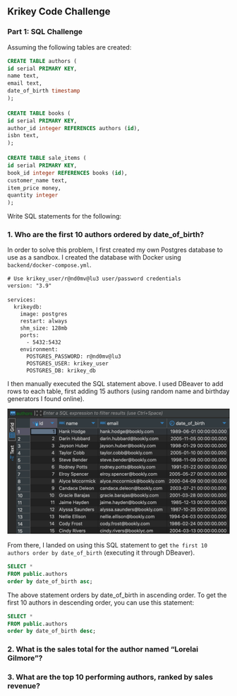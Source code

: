 ## Krikey Code Challenge

### Part 1: SQL Challenge

Assuming the following tables are created:

```sql
CREATE TABLE authors (
id serial PRIMARY KEY,
name text,
email text,
date_of_birth timestamp
);

CREATE TABLE books (
id serial PRIMARY KEY,
author_id integer REFERENCES authors (id),
isbn text,
);

CREATE TABLE sale_items (
id serial PRIMARY KEY,
book_id integer REFERENCES books (id),
customer_name text,
item_price money,
quantity integer
);
```

Write SQL statements for the following:

### 1. Who are the first 10 authors ordered by date_of_birth?

In order to solve this problem, I first created my own Postgres database to use as a sandbox. I created the database with Docker using `backend/docker-compose.yml`.

```
# Use krikey_user/r@nd0mv@lu3 user/password credentials
version: "3.9"

services:
  krikeydb:
    image: postgres
    restart: always
    shm_size: 128mb
    ports:
      - 5432:5432
    environment:
      POSTGRES_PASSWORD: r@nd0mv@lu3
      POSTGRES_USER: krikey_user
      POSTGRES_DB: krikey_db

```

I then manually executed the SQL statement above. I used DBeaver to add rows to each table, first adding 15 authors (using random name and birthday generators I found online).

<img src="images/authors_table.png" />

From there, I landed on using this SQL statement to get `the first 10 authors order by date_of_birth` (executing it through DBeaver).

```sql
SELECT *
FROM public.authors
order by date_of_birth asc;
```

The above statement orders by date_of_birth in ascending order. To get the first 10 authors in descending order, you can use this statement:

```sql
SELECT *
FROM public.authors
order by date_of_birth desc;
```

### 2. What is the sales total for the author named “Lorelai Gilmore”?

### 3. What are the top 10 performing authors, ranked by sales revenue?
